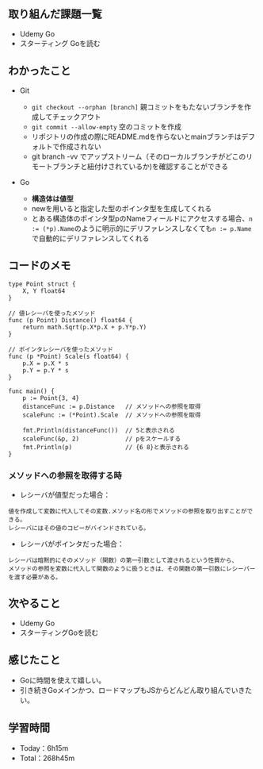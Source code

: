 ## 取り組んだ課題一覧
- Udemy Go
- スターティング Goを読む

## わかったこと
- Git
  - `git checkout --orphan [branch]` 親コミットをもたないブランチを作成してチェックアウト
  - `git commit --allow-empty` 空のコミットを作成
  - リポジトリの作成の際にREADME.mdを作らないとmainブランチはデフォルトで作成されない
  - git branch -vv でアップストリーム（そのローカルブランチがどこのリモートブランチと紐付けされているか)を確認することができる

- Go
  - **構造体は値型**
  - newを用いると指定した型のポインタ型を生成してくれる
  - とある構造体のポインタ型pのNameフィールドにアクセスする場合、`n := (*p).Name`のように明示的にデリファレンスしなくても`n := p.Name`で自動的にデリファレンスしてくれる

## コードのメモ

```
type Point struct {
    X, Y float64
}

// 値レシーバを使ったメソッド
func (p Point) Distance() float64 {
    return math.Sqrt(p.X*p.X + p.Y*p.Y)
}

// ポインタレシーバを使ったメソッド
func (p *Point) Scale(s float64) {
    p.X = p.X * s
    p.Y = p.Y * s
}

func main() {
    p := Point{3, 4}
    distanceFunc := p.Distance   // メソッドへの参照を取得
    scaleFunc := (*Point).Scale  // メソッドへの参照を取得

    fmt.Println(distanceFunc())  // 5と表示される
    scaleFunc(&p, 2)             // pをスケールする
    fmt.Println(p)               // {6 8}と表示される
}
```

### メソッドへの参照を取得する時
- レシーバが値型だった場合：
```
値を作成して変数に代入してその変数.メソッド名の形でメソッドの参照を取り出すことができる。
レシーバにはその値のコピーがバインドされている。
```
- レシーバがポインタだった場合：
```
レシーバは暗黙的にそのメソッド（関数）の第一引数として渡されるという性質から、
メソッドの参照を変数に代入して関数のように扱うときは、その関数の第一引数にレシーバーを渡す必要がある。
```

## 次やること
- Udemy Go
- スターティングGoを読む

## 感じたこと
- Goに時間を使えて嬉しい。
- 引き続きGoメインかつ、ロードマップもJSからどんどん取り組んでいきたい。

## 学習時間　
- Today：6h15m
- Total：268h45m
